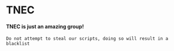 # TNEC

#### TNEC is just an amazing group!


`Do not attempt to steal our scripts, doing so will result in a blacklist`
